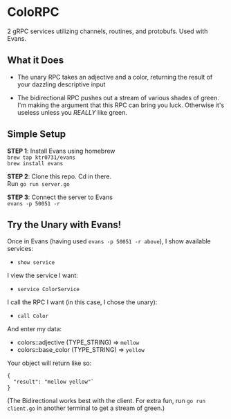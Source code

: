 # ColoRPC 

2 gRPC services utilizing channels, routines, and protobufs. Used with Evans.

## What it Does

- The unary RPC takes an adjective and a color, returning the result of your dazzling descriptive input

- The bidirectional RPC pushes out a stream of various shades of green. I'm making the argument that this RPC can bring you luck. Otherwise it's useless unless you _REALLY_ like green. 

## Simple Setup

**STEP 1**: Install Evans using homebrew</br>
`brew tap ktr0731/evans`</br>
`brew install evans`

**STEP 2**: Clone this repo. Cd in there. </br> 
Run `go run server.go`

**STEP 3**: Connect the server to Evans </br>
`evans -p 50051 -r`

## Try the Unary with Evans!

Once in Evans (having used `evans -p 50051 -r above`), I show available services:

- `show service`

I view the service I want:

- `service ColorService`

I call the RPC I want (in this case, I chose the unary):

- `call Color`

And enter my data:

- colors::adjective (TYPE_STRING) => `mellow ` 
- colors::base_color (TYPE_STRING) => `yellow`

Your object will return like so:


```
{
  "result": "mellow yellow"`
} 
```

(The Bidirectional works best with the client. For extra fun, run `go run client.go` in another terminal to get a stream of green.)